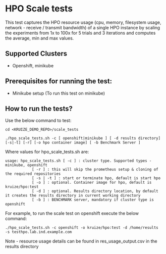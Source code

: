 # **HPO Scale tests**

  This test captures the HPO resource usage (cpu, memory, filesystem usage, network - receive / transmit bandwidth) of a single HPO instance by scaling the experiments from 1x to 100x for 5 trials and 3 iterations and computes the average, min and max values. 

## Supported Clusters
- Openshift, minikube

## Prerequisites for running the test:

- Minikube setup (To run this test on minikube)

## How to run the tests?

Use the below command to test:

```
cd <KRUIZE_DEMO_REPO>/scale_tests

./hpo_scale_tests.sh -c [ openshift|minikube ] [ -d results directory] [-s|-t] [-r] [-o hpo container image] [ -b Benchmark Server ] 
```

Where values for hpo_scale_tests.sh are:

```
usage: hpo_scale_tests.sh [ -c ] : cluster type. Supported types -  minikube, openshift
			[ -r ] : this will skip the prometheus setup & cloning of the required repositories
			[ -s | -t ] : start or terminate hpo, default is start hpo
			[ -o ] : optional. Container image for hpo, default is kruize/hpo:test
			[ -d ] : optional. Results directory location, by default it creates the results directory in current working directory
			[ -b ] : BENCHMARK server, mandatory if cluster type is openshift

```

For example, to run the scale test on openshift execute the below command:
```
./hpo_scale_tests.sh -c openshift -o kruize/hpo:test -d /home/results -s testhpo.lab.ind.example.com
```
Note - resource usage details can be found in res_usage_output.csv in the results directory
